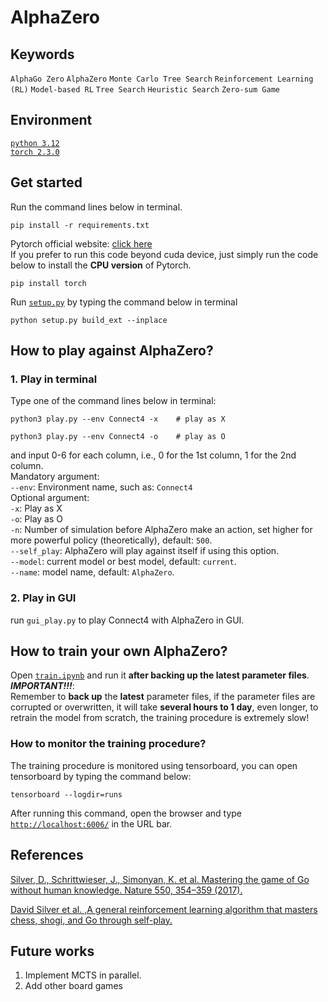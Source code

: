 # AlphaZero 
## Keywords
`AlphaGo Zero` `AlphaZero` `Monte Carlo Tree Search` `Reinforcement Learning (RL)` `Model-based RL` `Tree Search` `Heuristic Search` `Zero-sum Game`  

## Environment
[`python 3.12`](https://www.python.org)  
[`torch 2.3.0`](https://pytorch.org)  

## Get started
Run the command lines below in terminal.
``` shell
pip install -r requirements.txt
```
Pytorch official website: [click here](https://pytorch.org)  
If you prefer to run this code beyond cuda device, just simply run the code below to install the __CPU version__ of Pytorch.
``` shell
pip install torch
```  
Run [`setup.py`](./setup.py) by typing the command below in terminal  
```
python setup.py build_ext --inplace  
```  
## How to play against AlphaZero?
### 1. Play in terminal  
Type one of the command lines below in terminal:  
``` shell
python3 play.py --env Connect4 -x    # play as X
```
``` shell
python3 play.py --env Connect4 -o    # play as O
```
and input 0-6 for each column, i.e., 0 for the 1st column, 1 for the 2nd column.  
Mandatory argument:  
`--env`: Environment name, such as: `Connect4`  
Optional argument:  
`-x`: Play as X  
`-o`: Play as O  
`-n`: Number of simulation before AlphaZero make an action, set higher for more powerful policy (theoretically), default: `500`.  
`--self_play`: AlphaZero will play against itself if using this option.  
`--model`: current model or best model, default: `current`.  
`--name`: model name, default: `AlphaZero`.  
### 2. Play in GUI  
run `gui_play.py` to play Connect4 with AlphaZero in GUI.  
## How to train your own AlphaZero?
Open [`train.ipynb`](./train.ipynb) and run it __after backing up the latest parameter files__.  
__*IMPORTANT!!!*__:  
Remember to __back up__ the __latest__ parameter files, if the parameter files are corrupted or overwritten, it will take __several hours to 1 day__, even longer, to retrain the model from scratch, the training procedure is extremely slow!  
### How to monitor the training procedure?
The training procedure is monitored using tensorboard, you can open tensorboard by typing the command below:
```shell
tensorboard --logdir=runs
```
After running this command, open the browser and type [```http://localhost:6006/```](http://localhost:6006/) in the URL bar.  
## References
[Silver, D., Schrittwieser, J., Simonyan, K. et al. Mastering the game of Go without human knowledge. Nature 550, 354–359 (2017).](https://doi.org/10.1038/nature24270)  

[David Silver et al. ,A general reinforcement learning algorithm that masters chess, shogi, and Go through self-play.](https://doi.org/10.1126/science.aar6404)   

## Future works
1. Implement MCTS in parallel. 
2. Add other board games
